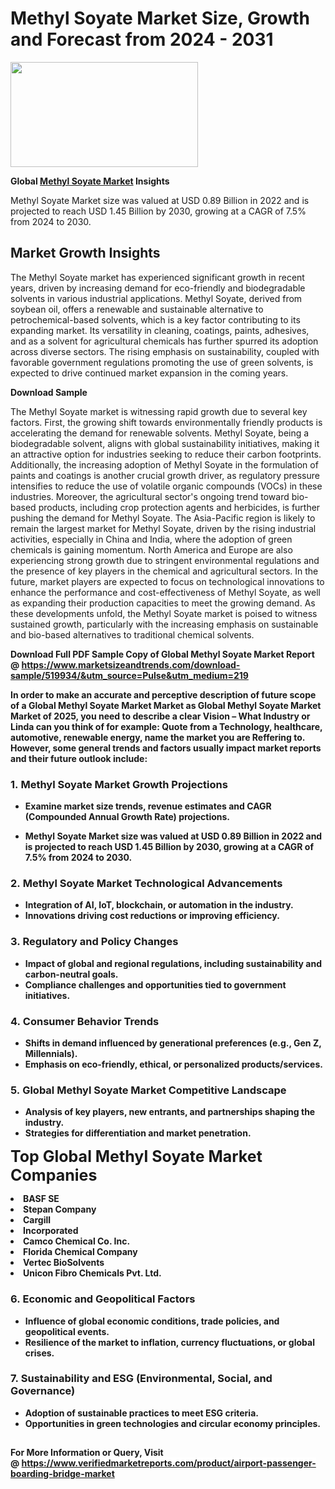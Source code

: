 <H1>Methyl Soyate Market Size, Growth and Forecast from 2024 - 2031</H1><img class="aligncenter size-medium wp-image-584254" src="https://thirdeyenews.in/wp-content/uploads/2024/09/Global-Market-Research-300x168.jpeg" alt="" width="300" height="168" /><p><strong>Global&nbsp;<a href="https://www.marketsizeandtrends.com/download-sample/519934/&amp;utm_source=Pulse&amp;utm_medium=219">Methyl Soyate Market</a> Insights</strong></p><p>Methyl Soyate Market size was valued at USD 0.89 Billion in 2022 and is projected to reach USD 1.45 Billion by 2030, growing at a CAGR of 7.5% from 2024 to 2030.</p><p><h2>Market Growth Insights</h2> <p>The Methyl Soyate market has experienced significant growth in recent years, driven by increasing demand for eco-friendly and biodegradable solvents in various industrial applications. Methyl Soyate, derived from soybean oil, offers a renewable and sustainable alternative to petrochemical-based solvents, which is a key factor contributing to its expanding market. Its versatility in cleaning, coatings, paints, adhesives, and as a solvent for agricultural chemicals has further spurred its adoption across diverse sectors. The rising emphasis on sustainability, coupled with favorable government regulations promoting the use of green solvents, is expected to drive continued market expansion in the coming years.</p> <p><strong>Download Sample</strong></p> <p>The Methyl Soyate market is witnessing rapid growth due to several key factors. First, the growing shift towards environmentally friendly products is accelerating the demand for renewable solvents. Methyl Soyate, being a biodegradable solvent, aligns with global sustainability initiatives, making it an attractive option for industries seeking to reduce their carbon footprints. Additionally, the increasing adoption of Methyl Soyate in the formulation of paints and coatings is another crucial growth driver, as regulatory pressure intensifies to reduce the use of volatile organic compounds (VOCs) in these industries. Moreover, the agricultural sector's ongoing trend toward bio-based products, including crop protection agents and herbicides, is further pushing the demand for Methyl Soyate. The Asia-Pacific region is likely to remain the largest market for Methyl Soyate, driven by the rising industrial activities, especially in China and India, where the adoption of green chemicals is gaining momentum. North America and Europe are also experiencing strong growth due to stringent environmental regulations and the presence of key players in the chemical and agricultural sectors. In the future, market players are expected to focus on technological innovations to enhance the performance and cost-effectiveness of Methyl Soyate, as well as expanding their production capacities to meet the growing demand. As these developments unfold, the Methyl Soyate market is poised to witness sustained growth, particularly with the increasing emphasis on sustainable and bio-based alternatives to traditional chemical solvents.</p> <p><strong></p><p><span class=""><strong>Download Full PDF Sample Copy of Global Methyl Soyate Market Report</strong> @ <a href="https://www.marketsizeandtrends.com/download-sample/519934/&amp;utm_source=Pulse&amp;utm_medium=219" target="_blank">https://www.marketsizeandtrends.com/download-sample/519934/&amp;utm_source=Pulse&amp;utm_medium=219</a></span></p><p>In order to make an accurate and perceptive description of future scope of a Global&nbsp;Methyl Soyate Market Market as Global&nbsp;Methyl Soyate Market Market of 2025, you need to describe a clear Vision &ndash; What Industry or Linda can you think of for example: Quote from a Technology, healthcare, automotive, renewable energy, name the market you are Reffering to. However, some general trends and factors usually impact market reports and their future outlook include:</p><h3>1.&nbsp;<strong>Methyl Soyate Market Growth Projections</strong></h3><ul><li>Examine market size trends, revenue estimates and CAGR (Compounded Annual Growth Rate) projections.</li><li><p>Methyl Soyate Market size was valued at USD 0.89 Billion in 2022 and is projected to reach USD 1.45 Billion by 2030, growing at a CAGR of 7.5% from 2024 to 2030.</p></li></ul><h3>2.&nbsp;<strong>Methyl Soyate Market Technological Advancements</strong></h3><ul><li>Integration of AI, IoT, blockchain, or automation in the industry.</li><li>Innovations driving cost reductions or improving efficiency.</li></ul><h3>3.&nbsp;<strong>Regulatory and Policy Changes</strong></h3><ul><li>Impact of global and regional regulations, including sustainability and carbon-neutral goals.</li><li>Compliance challenges and opportunities tied to government initiatives.</li></ul><h3>4.&nbsp;<strong>Consumer Behavior Trends</strong></h3><ul><li>Shifts in demand influenced by generational preferences (e.g., Gen Z, Millennials).</li><li>Emphasis on eco-friendly, ethical, or personalized products/services.</li></ul><h3>5.&nbsp;<strong>Global Methyl Soyate Market Competitive Landscape</strong></h3><ul><li>Analysis of key players, new entrants, and partnerships shaping the industry.</li><li>Strategies for differentiation and market penetration.</li></ul><p data-pm-slice="1 1 []"><span style="color: inherit; font-family: inherit; font-size: 25px;">Top Global Methyl Soyate Market Companies</span></p><div class="" data-test-id=""><p><li>BASF SE</li><li> Stepan Company</li><li> Cargill</li><li> Incorporated</li><li> Camco Chemical Co. Inc.</li><li> Florida Chemical Company</li><li> Vertec BioSolvents</li><li> Unicon Fibro Chemicals Pvt. Ltd.</li></p></div><h3>6.&nbsp;<strong>Economic and Geopolitical Factors</strong></h3><ul><li>Influence of global economic conditions, trade policies, and geopolitical events.</li><li>Resilience of the market to inflation, currency fluctuations, or global crises.</li></ul><h3>7.&nbsp;<strong>Sustainability and ESG (Environmental, Social, and Governance)</strong></h3><ul><li>Adoption of sustainable practices to meet ESG criteria.</li><li>Opportunities in green technologies and circular economy principles.</li></ul><h2><strong style="font-size: 14px;">For More Information or Query, Visit @&nbsp;</strong><a style="background-color: #ffffff; font-size: 14px;" href="https://www.marketsizeandtrends.com/report/methyl-soyate-market/" target="_blank">https://www.verifiedmarketreports.com/product/airport-passenger-boarding-bridge-market</a></h2>
